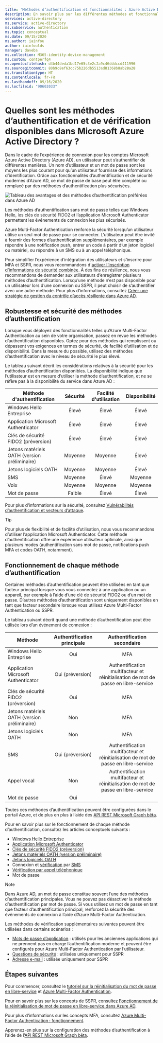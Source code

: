 ```yaml
---
title: 'Méthodes d’authentification et fonctionnalités : Azure Active Directory'
description: En savoir plus sur les différentes méthodes et fonctionnalités d’authentification disponibles dans Microsoft Azure Active Directory pour contribuer à l’amélioration et à la sécurisation des événements de connexion
services: active-directory
ms.service: active-directory
ms.subservice: authentication
ms.topic: conceptual
ms.date: 09/15/2020
ms.author: iainfou
author: iainfoulds
manager: daveba
ms.collection: M365-identity-device-management
ms.custom: contperfq4
ms.openlocfilehash: d4b44deda1bd17e65c3e2c2a9c46dddccd411996
ms.sourcegitcommit: 80b9c8ef63cc75b226db5513ad81368b8ab28a28
ms.translationtype: HT
ms.contentlocale: fr-FR
ms.lasthandoff: 09/16/2020
ms.locfileid: "90602033"
---
```

# <a name="what-authentication-and-verification-methods-are-available-in-azure-active-directory"></a>Quelles sont les méthodes d’authentification et de vérification disponibles dans Microsoft Azure Active Directory ?

Dans le cadre de l’expérience de connexion pour les comptes Microsoft Azure Active Directory (Azure AD), un utilisateur peut s’authentifier de différentes manières. Un nom d’utilisateur et un mot de passe sont les moyens les plus courant pour qu’un utilisateur fournisse des informations d’identification. Grâce aux fonctionnalités d’authentification et de sécurité modernes d’Azure AD, ce mot de passe de base peut être complété ou remplacé par des méthodes d’authentification plus sécurisées.

![Tableau des avantages et des méthodes d’authentification préférées dans Azure AD](media/concept-authentication-methods/authentication-methods.png)

Les méthodes d’authentification sans mot de passe telles que Windows Hello, les clés de sécurité FIDO2 et l’application Microsoft Authenticator permettent les événements de connexion les plus sécurisés.

Azure Multi-Factor Authentication renforce la sécurité lorsqu’un utilisateur utilise un seul mot de passe pour se connecter. L’utilisateur peut être invité à fournir des formes d’authentification supplémentaires, par exemple répondre à une notification push, entrer un code à partir d’un jeton logiciel ou matériel, ou répondre à un SMS ou à un appel téléphonique.

Pour simplifier l’expérience d’intégration des utilisateurs et s’inscrire pour MFA et SSPR, nous vous recommandons d'[activer l’inscription d’informations de sécurité combinée](howto-registration-mfa-sspr-combined.md). À des fins de résilience, nous vous recommandons de demander aux utilisateurs d’enregistrer plusieurs méthodes d’authentification. Lorsqu’une méthode n’est pas disponible pour un utilisateur lors d’une connexion ou SSPR, il peut choisir de s’authentifier avec une autre méthode. Pour plus d’informations, consultez [Créer une stratégie de gestion du contrôle d’accès résiliente dans Azure AD](concept-resilient-controls.md).

## <a name="authentication-method-strength-and-security"></a>Robustesse et sécurité des méthodes d’authentification

Lorsque vous déployez des fonctionnalités telles qu’Azure Multi-Factor Authentication au sein de votre organisation, passez en revue les méthodes d’authentification disponibles. Optez pour des méthodes qui remplissent ou dépassent vos exigences en termes de sécurité, de facilité d’utilisation et de disponibilité. Dans la mesure du possible, utilisez des méthodes d’authentification avec le niveau de sécurité le plus élevé.

Le tableau suivant décrit les considérations relatives à la sécurité pour les méthodes d’authentification disponibles. La disponibilité indique que l’utilisateur est en mesure d’utiliser la méthode d’authentification, et ne se réfère pas à la disponibilité du service dans Azure AD :

| Méthode d'authentification          | Sécurité | Facilité d'utilisation | Disponibilité |
|--------------------------------|:--------:|:---------:|:------------:|
| Windows Hello Entreprise     | Élevé     | Élevé      | Élevé         |
| Application Microsoft Authenticator    | Élevé     | Élevé      | Élevé         |
| Clés de sécurité FIDO2 (préversion)   | Élevé     | Élevé      | Élevé         |
| Jetons matériels OATH (version préliminaire) | Moyenne   | Moyenne    | Élevé         |
| Jetons logiciels OATH           | Moyenne   | Moyenne    | Élevé         |
| SMS                            | Moyenne   | Élevé      | Moyenne       |
| Voix                          | Moyenne   | Moyenne    | Moyenne       |
| Mot de passe                       | Faible      | Élevé      | Élevé         |

Pour plus d’informations sur la sécurité, consultez [Vulnérabilités d’authentification et vecteurs d’attaque](https://techcommunity.microsoft.com/t5/azure-active-directory-identity/all-your-creds-are-belong-to-us/ba-p/855124).

> [!TIP]
> Pour plus de flexibilité et de facilité d’utilisation, nous vous recommandons d’utiliser l’application Microsoft Authenticator. Cette méthode d’authentification offre une expérience utilisateur optimale, ainsi que plusieurs modes (authentification sans mot de passe, notifications push MFA et codes OATH, notamment).

## <a name="how-each-authentication-method-works"></a>Fonctionnement de chaque méthode d’authentification

Certaines méthodes d’authentification peuvent être utilisées en tant que facteur principal lorsque vous vous connectez à une application ou un appareil, par exemple à l’aide d’une clé de sécurité FIDO2 ou d’un mot de passe. D’autres méthodes d’authentification sont uniquement disponibles en tant que facteur secondaire lorsque vous utilisez Azure Multi-Factor Authentication ou SSPR.

Le tableau suivant décrit quand une méthode d’authentification peut être utilisée lors d’un événement de connexion :

| Méthode                         | Authentification principale | Authentification secondaire  |
|--------------------------------|:----------------------:|:-------------------------:|
| Windows Hello Entreprise     | Oui                    | MFA                       |
| Application Microsoft Authenticator    | Oui (préversion)          | Authentification multifacteur et réinitialisation de mot de passe en libre-service              |
| Clés de sécurité FIDO2 (préversion)   | Oui                    | MFA                       |
| Jetons matériels OATH (version préliminaire) | Non                     | MFA                       |
| Jetons logiciels OATH           | Non                     | MFA                       |
| SMS                            | Oui (préversion)          | Authentification multifacteur et réinitialisation de mot de passe en libre-service              |
| Appel vocal                     | Non                     | Authentification multifacteur et réinitialisation de mot de passe en libre-service              |
| Mot de passe                       | Oui                    |                           |

Toutes ces méthodes d’authentification peuvent être configurées dans le portail Azure, et de plus en plus à l’aide des [API REST Microsoft Graph bêta](/graph/api/resources/authenticationmethods-overview?view=graph-rest-beta).

Pour en savoir plus sur le fonctionnement de chaque méthode d’authentification, consultez les articles conceptuels suivants :

* [Windows Hello Entreprise](/windows/security/identity-protection/hello-for-business/hello-overview)
* [Application Microsoft Authenticator](concept-authentication-authenticator-app.md)
* [Clés de sécurité FIDO2 (préversion)](concept-authentication-passwordless.md#fido2-security-keys)
* [Jetons matériels OATH (version préliminaire)](concept-authentication-oath-tokens.md#oath-hardware-tokens-preview)
* [Jetons logiciels OATH](concept-authentication-oath-tokens.md#oath-software-tokens)
* Connexion et [vérification](howto-authentication-sms-signin.md) par [SMS](concept-authentication-phone-options.md#mobile-phone-verification)
* [Vérification par appel téléphonique](concept-authentication-phone-options.md)
* Mot de passe

> [!NOTE]
> Dans Azure AD, un mot de passe constitue souvent l’une des méthodes d’authentification principales. Vous ne pouvez pas désactiver la méthode d’authentification par mot de passe. Si vous utilisez un mot de passe en tant que facteur d’authentification principal, renforcez la sécurité des événements de connexion à l’aide d’Azure Multi-Factor Authentication.

Les méthodes de vérification supplémentaires suivantes peuvent être utilisées dans certains scénarios :

* [Mots de passe d’application](howto-mfa-app-passwords.md) : utilisés pour les anciennes applications qui ne prennent pas en charge l’authentification moderne et peuvent être configurés pour Azure Multi-Factor Authentication par l’utilisateur.
* [Questions de sécurité](concept-authentication-security-questions.md) : utilisées uniquement pour SSPR
* [Adresse e-mail](concept-sspr-howitworks.md#authentication-methods) : utilisée uniquement pour SSPR

## <a name="next-steps"></a>Étapes suivantes

Pour commencer, consultez le [tutoriel sur la réinitialisation du mot de passe en libre-service][tutorial-sspr] et [Azure Multi-Factor Authentication][tutorial-azure-mfa].

Pour en savoir plus sur les concepts de SSPR, consultez [Fonctionnement de la réinitialisation de mot de passe en libre-service dans Azure AD][concept-sspr].

Pour plus d’informations sur les concepts MFA, consultez [Azure Multi-Factor Authentication : fonctionnement][concept-mfa].

Apprenez-en plus sur la configuration des méthodes d’authentification à l’aide de l’[API REST Microsoft Graph bêta](/graph/api/resources/authenticationmethods-overview?view=graph-rest-beta).

<!-- INTERNAL LINKS -->
[tutorial-sspr]: tutorial-enable-sspr.md
[tutorial-azure-mfa]: tutorial-enable-azure-mfa.md
[concept-sspr]: concept-sspr-howitworks.md
[concept-mfa]: concept-mfa-howitworks.md
